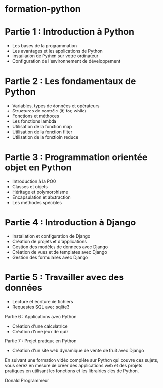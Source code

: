# formation-python

# Partie 1 : Introduction à Python

- Les bases de la programmation
- Les avantages et les applications de Python
- Installation de Python sur votre ordinateur
- Configuration de l'environnement de développement

# Partie 2 : Les fondamentaux de Python

- Variables, types de données et opérateurs
- Structures de contrôle (if, for, while)
- Fonctions et méthodes
- Les fonctions lambda
- Utilisation de la fonction map
- Utilisation de la fonction filter
- Utilisation de la fonctioin reduce

# Partie 3 : Programmation orientée objet en Python

- Introduction à la POO
- Classes et objets
- Héritage et polymorphisme
- Encapsulation et abstraction
- Les méthodes spéciales

# Partie 4 : Introduction à Django

- Installation et configuration de Django
- Création de projets et d'applications
- Gestion des modèles de données avec Django
- Création de vues et de templates avec Django
- Gestion des formulaires avec Django

# Partie 5 : Travailler avec des données

- Lecture et écriture de fichiers
- Requestes SQL avec  sqlite3 

Partie 6 : Applications avec Python

- Création d'une calculatrice
- Création d'une jeux de quiz

Partie 7 : Projet pratique en Python

- Création d'un site web dynamique de vente de fruit avec Django

En suivant une formation vidéo complète sur Python qui couvre ces sujets, vous serez en mesure de créer des applications web et des projets pratiques en utilisant les fonctions et les librairies clés de Python.



Donald Programmeur 




